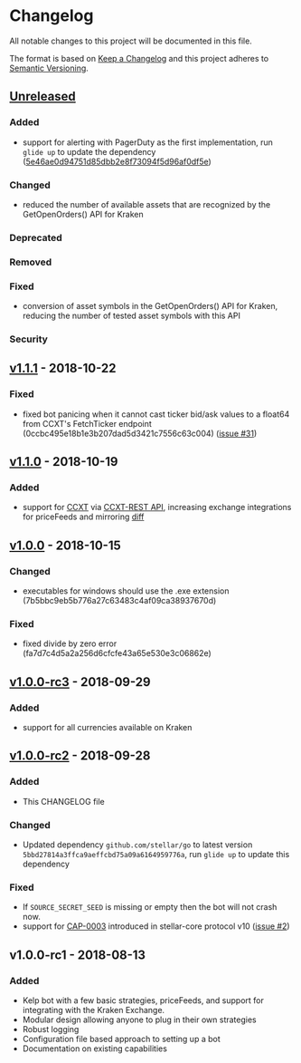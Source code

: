 # Changelog
All notable changes to this project will be documented in this file.

The format is based on [Keep a Changelog](http://keepachangelog.com/en/1.0.0/)
and this project adheres to [Semantic Versioning](http://semver.org/spec/v2.0.0.html).


## [Unreleased]

### Added
- support for alerting with PagerDuty as the first implementation, run `glide up` to update the dependency ([5e46ae0d94751d85dbb2e8f73094f5d96af0df5e](https://github.com/lightyeario/kelp/commit/5e46ae0d94751d85dbb2e8f73094f5d96af0df5e))

### Changed
- reduced the number of available assets that are recognized by the GetOpenOrders() API for Kraken

### Deprecated

### Removed

### Fixed
- conversion of asset symbols in the GetOpenOrders() API for Kraken, reducing the number of tested asset symbols with this API

### Security

## [v1.1.1] - 2018-10-22

### Fixed
- fixed bot panicing when it cannot cast ticker bid/ask values to a float64 from CCXT's FetchTicker endpoint (0ccbc495e18b1e3b207dad5d3421c7556c63c004) ([issue #31](https://github.com/lightyeario/kelp/issues/31))

## [v1.1.0] - 2018-10-19

### Added
- support for [CCXT](https://github.com/ccxt/ccxt) via [CCXT-REST API](https://github.com/franz-see/ccxt-rest), increasing exchange integrations for priceFeeds and mirroring [diff](https://github.com/lightyeario/kelp/compare/0db8f2d42580aa87867470e428d5f0f63eed5ec6^...33bc7b98418129011b151d0f56c9c0770a3d897e)

## [v1.0.0] - 2018-10-15

### Changed
- executables for windows should use the .exe extension (7b5bbc9eb5b776a27c63483c4af09ca38937670d)

### Fixed
- fixed divide by zero error (fa7d7c4d5a2a256d6cfcfe43a65e530e3c06862e)

## [v1.0.0-rc3] - 2018-09-29

### Added
- support for all currencies available on Kraken

## [v1.0.0-rc2] - 2018-09-28

### Added
- This CHANGELOG file

### Changed
- Updated dependency `github.com/stellar/go` to latest version `5bbd27814a3ffca9aeffcbd75a09a6164959776a`, run `glide up` to update this dependency

### Fixed
- If `SOURCE_SECRET_SEED` is missing or empty then the bot will not crash now.
- support for [CAP-0003](https://github.com/stellar/stellar-protocol/blob/master/core/cap-0003.md) introduced in stellar-core protocol v10 ([issue #2](https://github.com/lightyeario/kelp/issues/2))


## v1.0.0-rc1 - 2018-08-13

### Added
- Kelp bot with a few basic strategies, priceFeeds, and support for integrating with the Kraken Exchange.
- Modular design allowing anyone to plug in their own strategies
- Robust logging
- Configuration file based approach to setting up a bot
- Documentation on existing capabilities

[Unreleased]: https://github.com/lightyeario/kelp/compare/v1.1.1...HEAD
[v1.1.1]: https://github.com/lightyeario/kelp/compare/v1.1.0...v1.1.1
[v1.1.0]: https://github.com/lightyeario/kelp/compare/v1.0.0...v1.1.0
[v1.0.0]: https://github.com/lightyeario/kelp/compare/v1.0.0-rc3...v1.0.0
[v1.0.0-rc3]: https://github.com/lightyeario/kelp/compare/v1.0.0-rc2...v1.0.0-rc3
[v1.0.0-rc2]: https://github.com/lightyeario/kelp/compare/v1.0.0-rc1...v1.0.0-rc2
